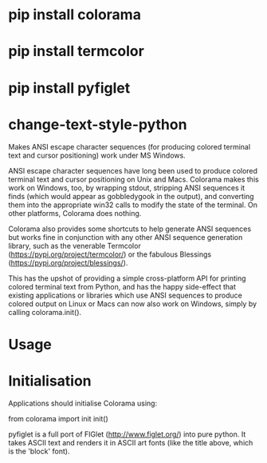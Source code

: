 # pip install colorama
# pip install termcolor
# pip install pyfiglet

# change-text-style-python
Makes ANSI escape character sequences (for producing colored terminal text and cursor positioning) work under MS Windows.

ANSI escape character sequences have long been used to produce colored terminal text and cursor positioning on Unix and Macs. Colorama makes this work on Windows, too, by wrapping stdout, stripping ANSI sequences it finds (which would appear as gobbledygook in the output), and converting them into the appropriate win32 calls to modify the state of the terminal. On other platforms, Colorama does nothing.

Colorama also provides some shortcuts to help generate ANSI sequences but works fine in conjunction with any other ANSI sequence generation library, such as the venerable Termcolor (https://pypi.org/project/termcolor/) or the fabulous Blessings (https://pypi.org/project/blessings/).

This has the upshot of providing a simple cross-platform API for printing colored terminal text from Python, and has the happy side-effect that existing applications or libraries which use ANSI sequences to produce colored output on Linux or Macs can now also work on Windows, simply by calling colorama.init().

# Usage
# Initialisation

Applications should initialise Colorama using:

from colorama import init
init()

pyfiglet is a full port of FIGlet (http://www.figlet.org/) into pure
python. It takes ASCII text and renders it in ASCII art fonts (like
the title above, which is the 'block' font).
